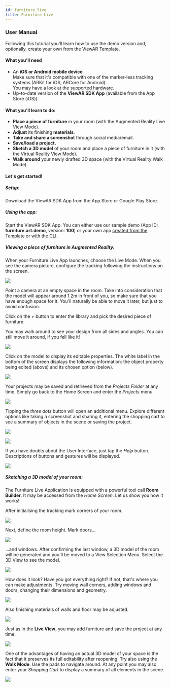 ```yaml
---
id: furniture_live
title: Furniture Live
---
```


### User Manual

Following this tutorial you'll learn how to use the demo version and, optionally, create your own from the ViewAR Template.

#### What you'll need

- An **iOS or Android mobile device**.  
  Make sure that it's compatible with one of the marker-less tracking systems (ARKit for iOS, ARCore for Android).  
  You may have a look at the [supported hardware](/docs/sdk/advanced_guides/hardware).
- Up-to-date version of the **ViewAR SDK App** (available from the App Store (iOS)).

#### What you'll learn to do:

- **Place a piece of furniture** in your room (with the Augmented Reality Live View Mode).
- **Adjust** its finishing **materials**.
- **Take and share a screenshot** through social media/email.
- **Save/load a project.**
- **Sketch a 3D model** of your room and place a piece of furniture in it (with the Virtual Reality View Mode).
- **Walk around** your newly drafted 3D space (with the Virtual Reality Walk Mode).

#### Let's get started!

##### Setup:

Download the ViewAR SDK App from the App Store or Google Play Store.

##### Using the app:

Start the ViewAR SDK App. You can either use our sample demo (App ID: **furniture.art.demo**, version: **100**) or your own app [created from the Template](/docs/tutorials/furniture_live/app_builder) or [with the CLI](/docs/tutorials/furniture_live/app_builder).

##### Viewing a piece of furniture in Augmented Reality:

When your Furniture Live App launches, choose the Live Mode. When you see the camera picture, configure the tracking following the instructions on the screen.

![](assets/Furniture%20Live%20-%20Tutorial%20-%201.jpg)

Point a camera at an empty space in the room. Take into consideration that the model will appear around 1.2m in front of you, so make sure that you have enough space for it. You'll naturally be able to move it later, but just to avoid confusion.

Click on the _+_ button to enter the library and pick the desired piece of furniture.

You may walk around to see your design from all sides and angles. You can still move it around, if you fell like it!

![](assets/Furniture%20Live%20-%20Tutorial%20-%202.jpg)

Click on the model to display its editable properties. The white label in the bottom of the screen displays the following information: the object property being edited (above) and its chosen option (below).

![](assets/Furniture%20Live%20-%20Tutorial%20-%203.jpg)

Your projects may be saved and retrieved from the _Projects Folder_ at any time. Simply go back to the Home Screen and enter the _Projects_ menu.

![](assets/Furniture%20Live%20-%20Tutorial%20-%207.jpg)

Tipping the _three dots_ button will open an additional menu. Explore different options like taking a screenshot and sharing it, entering the shopping cart to see a summary of objects in the scene or saving the project.

![](assets/Furniture%20Live%20-%20Tutorial%20-%204.jpg)

![](assets/Furniture%20Live%20-%20Tutorial%20-%205.jpg)

If you have doubts about the User Interface, just tap the _Help_ button. Descriptions of buttons and gestures will be displayed.

![](assets/Furniture%20Live%20-%20Tutorial%20-%206.jpg)

##### Sketching a 3D model of your room:

The Furniture Live Application is equipped with a powerful tool call **Room Builder**. It may be accessed from the _Home Screen_. Let us show you how it works!

After initialising the tracking mark corners of your room.

![](assets/Furniture%20Live%20-%20Tutorial%20-%208.jpg)

Next, define the room height. Mark doors...

![](assets/Furniture%20Live%20-%20Tutorial%20-%209.jpg)

...and windows. After confirming the last window, a 3D model of the room will be generated and you'll be moved to a View Selection Menu. Select the 3D View to see the model.

![](assets/Furniture%20Live%20-%20Tutorial%20-%2010.jpg)

How does it look? Have you got everything right? If not, that's where you can make adjustments. Try moving wall corners, adding windows and doors, changing their dimensions and geometry.

![](assets/Furniture%20Live%20-%20Tutorial%20-%2011.jpg)

Also finishing materials of walls and floor may be adjusted.

![](assets/Furniture%20Live%20-%20Tutorial%20-%2012.jpg)

Just as in the **Live View**, you may add furniture and save the project at any time.

![](assets/Furniture%20Live%20-%20Tutorial%20-%2014.jpg)

One of the advantages of having an actual 3D model of your space is the fact that it preserves its full editability after reopening. Try also using the **Walk Mode**. Use the pads to navigate around. At any point you may also enter your _Shopping Cart_ to display a summary of all elements in the scene.

![](assets/Furniture%20Live%20-%20Tutorial%20-%2015.jpg)
